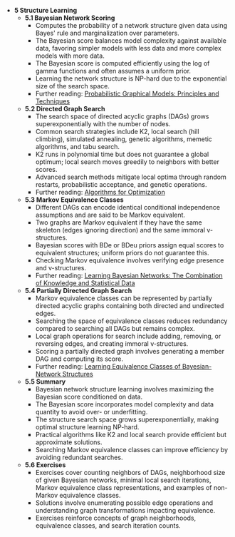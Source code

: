 - **5 Structure Learning**
  - **5.1 Bayesian Network Scoring**
    - Computes the probability of a network structure given data using Bayes' rule and marginalization over parameters.
    - The Bayesian score balances model complexity against available data, favoring simpler models with less data and more complex models with more data.
    - The Bayesian score is computed efficiently using the log of gamma functions and often assumes a uniform prior.
    - Learning the network structure is NP-hard due to the exponential size of the search space.
    - Further reading: [Probabilistic Graphical Models: Principles and Techniques](https://mitpress.mit.edu/books/probabilistic-graphical-models)
  - **5.2 Directed Graph Search**
    - The search space of directed acyclic graphs (DAGs) grows superexponentially with the number of nodes.
    - Common search strategies include K2, local search (hill climbing), simulated annealing, genetic algorithms, memetic algorithms, and tabu search.
    - K2 runs in polynomial time but does not guarantee a global optimum; local search moves greedily to neighbors with better scores.
    - Advanced search methods mitigate local optima through random restarts, probabilistic acceptance, and genetic operations.
    - Further reading: [Algorithms for Optimization](https://mitpress.mit.edu/books/algorithms-optimization)
  - **5.3 Markov Equivalence Classes**
    - Different DAGs can encode identical conditional independence assumptions and are said to be Markov equivalent.
    - Two graphs are Markov equivalent if they have the same skeleton (edges ignoring direction) and the same immoral v-structures.
    - Bayesian scores with BDe or BDeu priors assign equal scores to equivalent structures; uniform priors do not guarantee this.
    - Checking Markov equivalence involves verifying edge presence and v-structures.
    - Further reading: [Learning Bayesian Networks: The Combination of Knowledge and Statistical Data](https://www.jmlr.org/papers/volume2/heckerman02a/heckerman02a.pdf)
  - **5.4 Partially Directed Graph Search**
    - Markov equivalence classes can be represented by partially directed acyclic graphs containing both directed and undirected edges.
    - Searching the space of equivalence classes reduces redundancy compared to searching all DAGs but remains complex.
    - Local graph operations for search include adding, removing, or reversing edges, and creating immoral v-structures.
    - Scoring a partially directed graph involves generating a member DAG and computing its score.
    - Further reading: [Learning Equivalence Classes of Bayesian-Network Structures](http://people.csail.mit.edu/dchick/publications/jmlr02.pdf)
  - **5.5 Summary**
    - Bayesian network structure learning involves maximizing the Bayesian score conditioned on data.
    - The Bayesian score incorporates model complexity and data quantity to avoid over- or underfitting.
    - The structure search space grows superexponentially, making optimal structure learning NP-hard.
    - Practical algorithms like K2 and local search provide efficient but approximate solutions.
    - Searching Markov equivalence classes can improve efficiency by avoiding redundant searches.
  - **5.6 Exercises**
    - Exercises cover counting neighbors of DAGs, neighborhood size of given Bayesian networks, minimal local search iterations, Markov equivalence class representations, and examples of non-Markov equivalence classes.
    - Solutions involve enumerating possible edge operations and understanding graph transformations impacting equivalence.
    - Exercises reinforce concepts of graph neighborhoods, equivalence classes, and search iteration counts.
